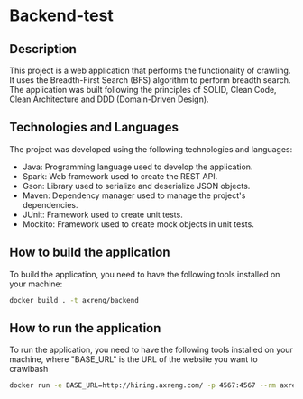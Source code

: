 # Backend-test

## Description

This project is a web application that performs the functionality of crawling. It uses the Breadth-First Search (BFS) algorithm to perform breadth search. The application was built following the principles of SOLID, Clean Code, Clean Architecture and DDD (Domain-Driven Design).

## Technologies and Languages

The project was developed using the following technologies and languages:

- Java: Programming language used to develop the application.
- Spark: Web framework used to create the REST API.
- Gson: Library used to serialize and deserialize JSON objects.
- Maven: Dependency manager used to manage the project's dependencies.
- JUnit: Framework used to create unit tests.
- Mockito: Framework used to create mock objects in unit tests.

## How to build the application

To build the application, you need to have the following tools installed on your machine:

```bash
docker build . -t axreng/backend
```

## How to run the application

To run the application, you need to have the following tools installed on your machine, where "BASE_URL" is the URL of the website you want to crawlbash

```bash
docker run -e BASE_URL=http://hiring.axreng.com/ -p 4567:4567 --rm axreng/backend
```
